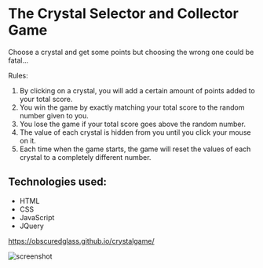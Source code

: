 # The Crystal Selector and Collector Game
Choose a crystal and get some points but choosing the wrong one could be fatal...

Rules:
1. By clicking on a crystal, you will add a certain amount of points added to your total score.
2. You win the game by exactly matching your total score to the random number given to you.
3. You lose the game if your total score goes above the random number.
4. The value of each crystal is hidden from you until you click your mouse on it.
5. Each time when the game starts, the game will reset the values of each crystal to a completely different number.

## Technologies used:
- HTML
- CSS
- JavaScript
- JQuery

https://obscuredglass.github.io/crystalgame/

![screenshot](/assets/images/screenshotofwebsite2.png)
